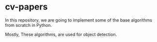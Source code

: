 # cv-papers

In this repository,
we are going to implement some of the base algorithms from scratch in Python.

Mostly, These algorithms, are used for object detection.
